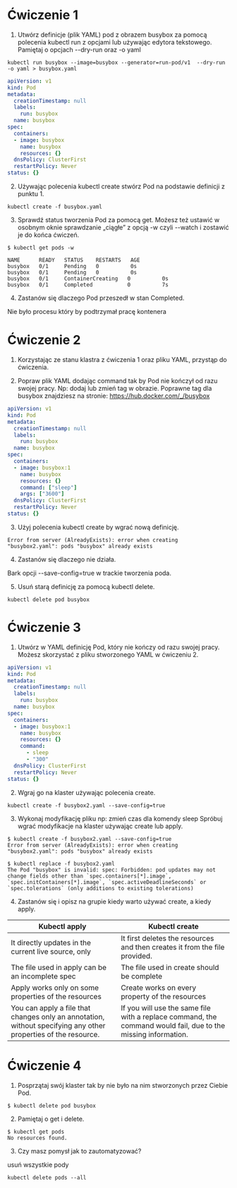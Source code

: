 # Ćwiczenie 1

1. Utwórz definicje (plik YAML) pod z obrazem busybox za pomocą polecenia kubectl run z opcjami lub używając edytora tekstowego. Pamiętaj o opcjach --dry-run oraz -o yaml

```
kubectl run busybox --image=busybox --generator=run-pod/v1  --dry-run -o yaml > busybox.yaml
```

```yml
apiVersion: v1
kind: Pod
metadata:
  creationTimestamp: null
  labels:
    run: busybox
  name: busybox
spec:
  containers:
  - image: busybox
    name: busybox
    resources: {}
  dnsPolicy: ClusterFirst
  restartPolicy: Never
status: {}
```

2. Używając polecenia kubectl create stwórz Pod na podstawie definicji z punktu 1.

```
kubectl create -f busybox.yaml
```

3. Sprawdź status tworzenia Pod za pomocą get. Możesz też ustawić w osobnym oknie sprawdzanie „ciągłe” z opcją -w czyli --watch i zostawić je do końca ćwiczeń.

```
$ kubectl get pods -w
```

```
NAME      READY   STATUS    RESTARTS   AGE
busybox   0/1     Pending   0          0s
busybox   0/1     Pending   0          0s
busybox   0/1     ContainerCreating   0          0s
busybox   0/1     Completed           0          7s
```

4. Zastanów się dlaczego Pod przeszedł w stan Completed.

Nie było procesu który by podtrzymał pracę kontenera

# Ćwiczenie 2

1. Korzystając ze stanu klastra z ćwiczenia 1 oraz pliku YAML, przystąp do ćwiczenia.

2. Popraw plik YAML dodając command tak by Pod nie kończył od razu swojej pracy. Np: dodaj lub zmień tag w obrazie. Poprawne tag dla busybox znajdziesz na stronie: https://hub.docker.com/_/busybox

```yml
apiVersion: v1
kind: Pod
metadata:
  creationTimestamp: null
  labels:
    run: busybox
  name: busybox
spec:
  containers:
  - image: busybox:1
    name: busybox
    resources: {}
    command: ["sleep"]
    args: ["3600"]
  dnsPolicy: ClusterFirst
  restartPolicy: Never
status: {}
```

3. Użyj polecenia kubectl create by wgrać nową definicję.

```
Error from server (AlreadyExists): error when creating "busybox2.yaml": pods "busybox" already exists
```

4. Zastanów się dlaczego nie działa.

Bark opcji --save-config=true w trackie tworzenia poda.

5. Usuń starą definicję za pomocą kubectl delete.

```
kubectl delete pod busybox
```

# Ćwiczenie 3

1. Utwórz w YAML definicję Pod, który nie kończy od razu swojej pracy. Możesz skorzystać z pliku stworzonego YAML w ćwiczeniu 2.

```yml
apiVersion: v1
kind: Pod
metadata:
  creationTimestamp: null
  labels:
    run: busybox
  name: busybox
spec:
  containers:
  - image: busybox:1
    name: busybox
    resources: {}
    command:
      - sleep
      - "300"
  dnsPolicy: ClusterFirst
  restartPolicy: Never
status: {}
```

2. Wgraj go na klaster używając polecenia create.

```
kubectl create -f busybox2.yaml --save-config=true 
```

3. Wykonaj modyfikację pliku np: zmień czas dla komendy sleep
Spróbuj wgrać modyfikacje na klaster używając create lub apply.
```
$ kubectl create -f busybox2.yaml --save-config=true 
Error from server (AlreadyExists): error when creating "busybox2.yaml": pods "busybox" already exists
```
```
$ kubectl replace -f busybox2.yaml
The Pod "busybox" is invalid: spec: Forbidden: pod updates may not change fields other than `spec.containers[*].image`, `spec.initContainers[*].image`, `spec.activeDeadlineSeconds` or `spec.tolerations` (only additions to existing tolerations)
```

4. Zastanów się i opisz na grupie kiedy warto używać create, a kiedy apply.

| Kubectl apply | Kubectl create |
| --- | --- |
| It directly updates in the current live source, only | It first deletes the resources and then creates it from the file provided. |
| The file used in apply can be an incomplete spec  | The file used in create should be complete |
| Apply works only on some properties of the resources  | Create works on every property of the resources |
| You can apply a file that changes only an annotation, without specifying any other properties of the resource. | If you will use the same file with a replace command, the command would fail, due to the missing information. |


# Ćwiczenie 4

1. Posprzątaj swój klaster tak by nie było na nim stworzonych przez Ciebie Pod.
```
$ kubectl delete pod busybox 
```
2. Pamiętaj o get i delete.
```
$ kubectl get pods
No resources found.
```
3. Czy masz pomysł jak to zautomatyzować?

usuń wszystkie pody
```
kubectl delete pods --all
```

